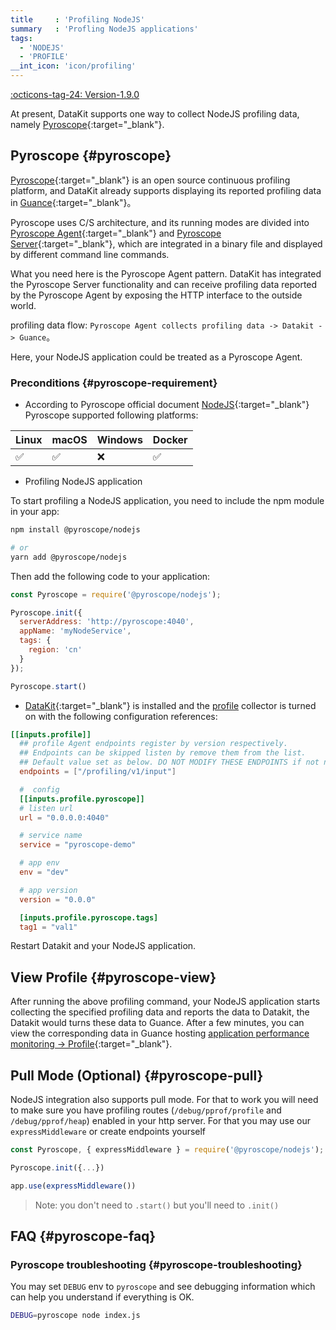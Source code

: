 ```yaml
---
title     : 'Profiling NodeJS'
summary   : 'Profling NodeJS applications'
tags:
  - 'NODEJS'
  - 'PROFILE'
__int_icon: 'icon/profiling'
---
```


[:octicons-tag-24: Version-1.9.0](../datakit/changelog.md#cl-1.9.0)

At present, DataKit supports one way to collect NodeJS profiling data, namely [Pyroscope](https://pyroscope.io/){:target="_blank"}.

## Pyroscope {#pyroscope}

[Pyroscope](https://pyroscope.io/){:target="_blank"} is an open source continuous profiling platform, and DataKit already supports displaying its reported profiling data in [Guance](https://www.guance.com/){:target="_blank"}。

Pyroscope uses C/S architecture, and its running modes are divided into [Pyroscope Agent](https://pyroscope.io/docs/agent-overview/){:target="_blank"} and [Pyroscope Server](https://pyroscope.io/docs/server-overview/){:target="_blank"}, which are integrated in a binary file and displayed by different command line commands.

What you need here is the Pyroscope Agent pattern. DataKit has integrated the Pyroscope Server functionality and can receive profiling data reported by the Pyroscope Agent by exposing the HTTP interface to the outside world.

profiling data flow: `Pyroscope Agent collects profiling data -> Datakit -> Guance`。

Here, your NodeJS application could be treated as a Pyroscope Agent.

### Preconditions {#pyroscope-requirement}

- According to Pyroscope official document [NodeJS](https://pyroscope.io/docs/nodejs/){:target="_blank"}  Pyroscope supported following platforms:

|  Linux   | macOS  | Windows  | Docker  |
|  ----  | ----  | ----  | ----  |
| :white_check_mark:  | :white_check_mark: | :x: | :white_check_mark: |

- Profiling NodeJS application

To start profiling a NodeJS application, you need to include the npm module in your app:

```sh
npm install @pyroscope/nodejs

# or
yarn add @pyroscope/nodejs
```

Then add the following code to your application:

```js
const Pyroscope = require('@pyroscope/nodejs');

Pyroscope.init({
  serverAddress: 'http://pyroscope:4040',
  appName: 'myNodeService',
  tags: {
    region: 'cn'
  }
});

Pyroscope.start()
```

- [DataKit](https://www.guance.com/){:target="_blank"} is installed and the [profile](profile.md#config) collector is turned on with the following configuration references:

```toml
[[inputs.profile]]
  ## profile Agent endpoints register by version respectively.
  ## Endpoints can be skipped listen by remove them from the list.
  ## Default value set as below. DO NOT MODIFY THESE ENDPOINTS if not necessary.
  endpoints = ["/profiling/v1/input"]

  #  config
  [[inputs.profile.pyroscope]]
  # listen url
  url = "0.0.0.0:4040"

  # service name
  service = "pyroscope-demo"

  # app env
  env = "dev"

  # app version
  version = "0.0.0"

  [inputs.profile.pyroscope.tags]
  tag1 = "val1"
```

Restart Datakit and your NodeJS application.

## View Profile {#pyroscope-view}

After running the above profiling command, your NodeJS application starts collecting the specified profiling data and reports the data to Datakit, the Datakit would turns these data to Guance. After a few minutes, you can view the corresponding data in Guance hosting [application performance monitoring -> Profile](https://console.guance.com/tracing/profile){:target="_blank"}.

## Pull Mode (Optional) {#pyroscope-pull}

NodeJS integration also supports pull mode. For that to work you will need to make sure you have profiling routes (`/debug/pprof/profile` and `/debug/pprof/heap`) enabled in your http server. For that you may use our `expressMiddleware` or create endpoints yourself

```js
const Pyroscope, { expressMiddleware } = require('@pyroscope/nodejs');

Pyroscope.init({...})

app.use(expressMiddleware())
```

>Note: you don't need to `.start()` but you'll need to `.init()`

## FAQ {#pyroscope-faq}

### Pyroscope troubleshooting {#pyroscope-troubleshooting}

You may set `DEBUG` env to `pyroscope` and see debugging information which can help you understand if everything is OK.

```sh
DEBUG=pyroscope node index.js
```

